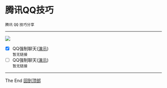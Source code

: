 # 腾讯QQ技巧
`腾讯` `QQ` `技巧分享`<br>
***
![](https://img.shields.io/badge/Release-提示:文中的表示有效表示已失效-blue.svg)
- [x] QQ强制聊天([演示](/))<br>
```暂无链接```<br>
- [ ] QQ强制聊天([演示](/))<br>
```暂无链接```<br>
***
The End   [回到顶部](#readme)
